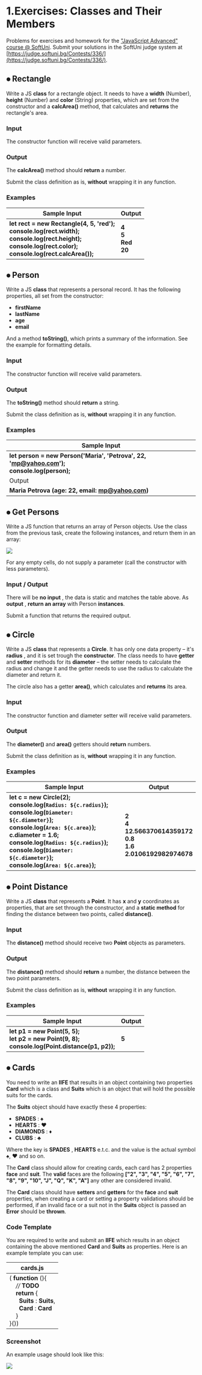 # 1.Exercises: Classes and Their Members

Problems for exercises and homework for the [&quot;JavaScript Advanced&quot; course @ SoftUni](https://softuni.bg/courses/javascript-advanced). Submit your solutions in the SoftUni judge system at [https://judge.softuni.bg/Contests/336/](https://judge.softuni.bg/Contests/336/).

## ⦁	Rectangle

Write a JS **class** for a rectangle object. It needs to have a **width** (Number), **height** (Number) and **color** (String) properties, which are set from the constructor and a **calcArea()** method, that calculates and **returns** the rectangle&#39;s area.

### Input

The constructor function will receive valid parameters.

### Output

The **calcArea()** method should **return** a number.

Submit the class definition as is, **without** wrapping it in any function.

### Examples

| Sample Input | Output |
| --- | --- |
| **let rect = new Rectangle(4, 5, &#39;red&#39;);<br>console.log(rect.width);<br>console.log(rect.height);<br>console.log(rect.color);<br>console.log(rect.calcArea());** |  **4<br>5<br>Red<br>20** |

## ⦁	Person

Write a JS **class** that represents a personal record. It has the following properties, all set from the constructor:

- **firstName**
- **lastName**
- **age**
- **email**

And a method **toString()**, which prints a summary of the information. See the example for formatting details.

### Input

The constructor function will receive valid parameters.

### Output

The **toString()** method should **return** a string.

Submit the class definition as is, **without** wrapping it in any function.

### Examples

| Sample Input |
| --- |
| **let person = new Person(&#39;Maria&#39;, &#39;Petrova&#39;, 22, &#39;mp@yahoo.com&#39;);<br>console.log(person);** |
| Output |
| **Maria Petrova (age: 22, email: mp@yahoo.com)** |

## ⦁	Get Persons

Write a JS function that returns an array of Person objects. Use the class from the previous task, create the following instances, and return them in an array:

![](http://i67.tinypic.com/vd001d.png)

For any empty cells, do not supply a parameter (call the constructor with less parameters).

### Input / Output

There will be **no input** , the data is static and matches the table above. As **output** , **return an array** with Person **instances**.

Submit a function that returns the required output.

## ⦁	Circle

Write a JS **class** that represents a **Circle**. It has only one data property – it&#39;s **radius** , and it is set trough the **constructor**. The class needs to have **getter** and **setter** methods for its **diameter** – the setter needs to calculate the radius and change it and the getter needs to use the radius to calculate the diameter and return it.

The circle also has a getter **area()**, which calculates and **returns** its area.

### Input

The constructor function and diameter setter will receive valid parameters.

### Output

The **diameter()** and **area()** getters should **return** numbers.

Submit the class definition as is, **without** wrapping it in any function.

### Examples

| Sample Input | Output |
| --- | --- |
| **let c = new Circle(2);<br>console.log(`Radius: ${c.radius}`);<br>console.log(`Diameter: ${c.diameter}`);<br>console.log(`Area: ${c.area}`);<br>c.diameter = 1.6;<br>console.log(`Radius: ${c.radius}`);<br>console.log(`Diameter: ${c.diameter}`);<br>console.log(`Area: ${c.area}`);** |  **<br>2<br>4<br>12.566370614359172 <br>0.8<br>1.6<br>2.0106192982974678** |

## ⦁	Point Distance
Write a JS **class** that represents a **Point**. It has **x** and **y** coordinates as properties, that are set through the constructor, and a **static method** for finding the distance between two points, called **distance()**.

### Input

The **distance()** method should receive two **Point** objects as parameters.

### Output

The **distance()** method should **return** a number, the distance between the two point parameters.

Submit the class definition as is, **without** wrapping it in any function.

### Examples

| Sample Input | Output |
| --- | --- |
| **let p1 = new Point(5, 5);<br>let p2 = new Point(9, 8);<br>console.log(Point.distance(p1, p2));** |   **5** |

## ⦁	Cards

You need to write an **IIFE** that results in an object containing two properties **Card** which is a class and **Suits** which is an object that will hold the possible suits for the cards.

The **Suits** object should have exactly these 4 properties:

- **SPADES** : ♠
- **HEARTS** : ♥
- **DIAMONDS** : ♦
- **CLUBS** : ♣

Where the key is **SPADES** , **HEARTS** e.t.c. and the value is the actual symbol ♠, ♥ and so on.

The **Card** class should allow for creating cards, each card has 2 properties **face** and **suit**. The **valid** faces are the following **[&quot;2&quot;, &quot;3&quot;, &quot;4&quot;, &quot;5&quot;, &quot;6&quot;, &quot;7&quot;, &quot;8&quot;, &quot;9&quot;, &quot;10&quot;, &quot;J&quot;, &quot;Q&quot;, &quot;K&quot;, &quot;A&quot;]** any other are considered invalid.

The **Card** class should have **setters** and **getters** for the **face** and **suit** properties, when creating a card or setting a property validations should be performed, if an invalid face or a suit not in the **Suits** object is passed an **Error** should be **thrown**.

### Code Template

You are required to write and submit an **IIFE** which results in an object containing the above mentioned **Card** and **Suits** as properties. Here is an example template you can use:

| cards.js |
| --- |
| ( **function** (){<br>&nbsp;&nbsp;&nbsp;&nbsp;_//_ **TODO**<br>&nbsp;&nbsp;&nbsp;&nbsp;**return** {<br>&nbsp;&nbsp;&nbsp;&nbsp;&nbsp;&nbsp;**Suits** : **Suits**, <br>&nbsp;&nbsp;&nbsp;&nbsp;&nbsp;&nbsp;**Card** : **Card<br>**&nbsp;&nbsp;&nbsp;&nbsp;}<br>}()) |

### Screenshot

An example usage should look like this:

![](http://i68.tinypic.com/f1cvas.png)